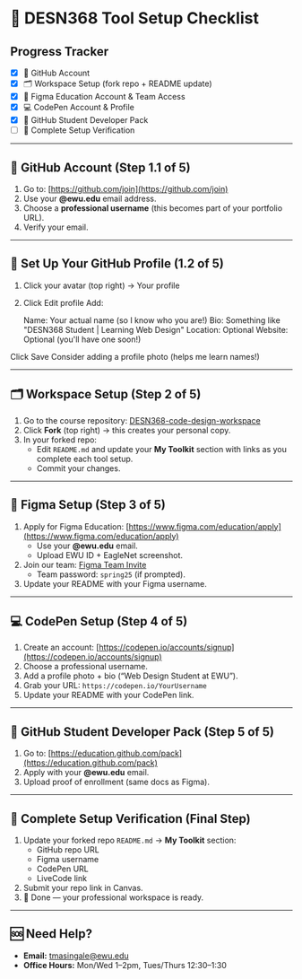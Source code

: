 # 🚀 DESN368 Tool Setup Checklist

## Progress Tracker
- [x] 🐙 GitHub Account  
- [x] 🗂️ Workspace Setup (fork repo + README update)  
- [x] 🎨 Figma Education Account & Team Access  
- [x] 💻 CodePen Account & Profile   
- [x] 🎁 GitHub Student Developer Pack  
- [ ] 🔄 Complete Setup Verification  

---

## 🐙 GitHub Account (Step 1.1 of 5)

1. Go to: [https://github.com/join](https://github.com/join)  
2. Use your **@ewu.edu** email address.  
3. Choose a **professional username** (this becomes part of your portfolio URL).  
4. Verify your email.  

---
## 🐙 Set Up Your GitHub Profile (1.2 of 5)

1. Click your avatar (top right) → Your profile
2. Click Edit profile
Add:

   Name: Your actual name (so I know who you are!)
   Bio: Something like "DESN368 Student | Learning Web Design"
   Location: Optional
   Website: Optional (you'll have one soon!)


Click Save
Consider adding a profile photo (helps me learn names!)

---

## 🗂️ Workspace Setup (Step 2 of 5)

1. Go to the course repository: [DESN368-code-design-workspace](https://github.com/sicxz/DESN368-code-design-workspace)  
2. Click **Fork** (top right) → this creates your personal copy.  
3. In your forked repo:  
   - Edit `README.md` and update your **My Toolkit** section with links as you complete each tool setup.  
   - Commit your changes.  

---

## 🎨 Figma Setup (Step 3 of 5)

1. Apply for Figma Education: [https://www.figma.com/education/apply](https://www.figma.com/education/apply)  
   - Use your **@ewu.edu** email.  
   - Upload EWU ID + EagleNet screenshot.  
2. Join our team: [Figma Team Invite](https://www.figma.com/team_invite/redeem/0hBGYGZVHWrikEI5GB0Y4F)  
   - Team password: `spring25` (if prompted).  
3. Update your README with your Figma username.  

---

## 💻 CodePen Setup (Step 4 of 5)

1. Create an account: [https://codepen.io/accounts/signup](https://codepen.io/accounts/signup)  
2. Choose a professional username.  
3. Add a profile photo + bio (“Web Design Student at EWU”).  
4. Grab your URL: `https://codepen.io/YourUsername`  
5. Update your README with your CodePen link.  

---

## 🎁 GitHub Student Developer Pack (Step 5 of 5)

1. Go to: [https://education.github.com/pack](https://education.github.com/pack)  
2. Apply with your **@ewu.edu** email.  
3. Upload proof of enrollment (same docs as Figma).  

---

## 🔄 Complete Setup Verification (Final Step)

1. Update your forked repo `README.md` → **My Toolkit** section:  
   - GitHub repo URL  
   - Figma username  
   - CodePen URL  
   - LiveCode link  
2. Submit your repo link in Canvas.  
3. 🎉 Done — your professional workspace is ready.  

---

## 🆘 Need Help?

- **Email:** tmasingale@ewu.edu  
- **Office Hours:** Mon/Wed 1–2pm, Tues/Thurs 12:30–1:30  
